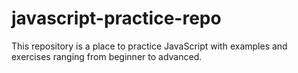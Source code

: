 # javascript-practice-repo
This repository is a place to practice JavaScript with examples and exercises ranging from beginner to advanced. 
